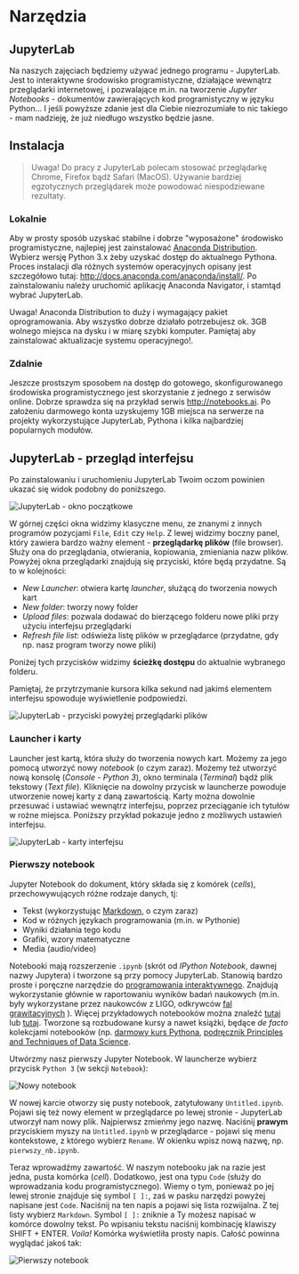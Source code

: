 # Narzędzia

## JupyterLab

Na naszych zajęciach będziemy używać jednego programu - JupyterLab. Jest to interaktywne środowisko programistyczne, działające wewnątrz przeglądarki internetowej, i pozwalające m.in. na tworzenie _Jupyter Notebooks_ - dokumentów zawierających kod programistyczny w języku Python... I jeśli powyższe zdanie jest dla Ciebie niezrozumiałe to nic takiego - mam nadzieję, że już niedługo wszystko będzie jasne.

## Instalacja

> Uwaga! Do pracy z JupyterLab polecam stosować przeglądarkę Chrome, Firefox bądź Safari (MacOS). Używanie bardziej egzotycznych przeglądarek może powodować niespodziewane rezultaty.

### Lokalnie

Aby w prosty sposób uzyskać stabilne i dobrze "wyposażone" środowisko programistyczne, najlepiej jest zainstalować [Anaconda Distribution](https://www.anaconda.com/distribution/). Wybierz wersję Python 3.x żeby uzyskać dostęp do aktualnego Pythona. Proces instalacji dla różnych systemów operacyjnych opisany jest szczegółowo tutaj: <http://docs.anaconda.com/anaconda/install/>. Po zainstalowaniu należy uruchomić aplikację Anaconda Navigator, i stamtąd wybrać JupyterLab.

Uwaga! Anaconda Distribution to duży i wymagający pakiet oprogramowania. Aby wszystko dobrze działało potrzebujesz ok. 3GB wolnego miejsca na dysku i w miarę szybki komputer. Pamiętaj aby zainstalować aktualizacje systemu operacyjnego!.

### Zdalnie

Jeszcze prostszym sposobem na dostęp do gotowego, skonfigurowanego środowiska programistycznego jest skorzystanie z jednego z serwisów online. Dobrze sprawdza się na przykład serwis <http://notebooks.ai>. Po założeniu darmowego konta uzyskujemy 1GB miejsca na serwerze na projekty wykorzystujące JupyterLab, Pythona i kilka najbardziej popularnych modułów. 


## JupyterLab - przegląd interfejsu

Po zainstalowaniu i uruchomieniu JupyterLab Twoim oczom powinien ukazać się widok podobny do poniższego.

![JupyterLab - okno początkowe](images/jl_window.png)

W górnej części okna widzimy klasyczne menu, ze znanymi z innych programów pozycjami `File`, `Edit` czy `Help`. Z lewej widzimy boczny panel, który zawiera bardzo ważny element - **przeglądarkę plików** (file browser). Służy ona do przeglądania, otwierania, kopiowania, zmieniania nazw plików. Powyżej okna przeglądarki znajdują się przyciski, które będą przydatne. Są to w kolejności:

- _New Launcher_: otwiera kartę _launcher_, służącą do tworzenia nowych kart
- _New folder_: tworzy nowy folder
- _Upload files_: pozwala dodawać do bierzącego folderu nowe pliki przy użyciu interfejsu przeglądarki
- _Refresh file list_: odświeża listę plików w przeglądarce (przydatne, gdy np. nasz program tworzy nowe pliki)

Poniżej tych przycisków widzimy **ścieżkę dostępu** do aktualnie wybranego folderu.

Pamiętaj, że przytrzymanie kursora kilka sekund nad jakimś elementem interfejsu spowoduje wyświetlenie podpowiedzi.

![JupyterLab - przyciski powyżej przeglądarki plików](images/jl_buttons.png)


### Launcher i karty

Launcher jest kartą, która służy do tworzenia nowych kart. Możemy za jego pomocą utworzyć nowy _notebook_ (o czym zaraz). Możemy też utworzyć nową konsolę (_Console - Python 3_), okno terminala (_Terminal_) bądź plik tekstowy (_Text file_). Kliknięcie na dowolny przycisk w launcherze powoduje utworzenie nowej karty z daną zawartością. Karty można dowolnie przesuwać i ustawiać wewnątrz interfejsu, poprzez przeciąganie ich tytułów w rożne miejsca. Poniższy przykład pokazuje jedno z możliwych ustawień interfejsu.

![JupyterLab - karty interfejsu](images/jl_karty.png)

### Pierwszy notebook

Jupyter Notebook do dokument, który składa się z komórek (_cells_), przechowywujących różne rodzaje danych, tj:

- Tekst (wykorzystując [Markdown](https://en.wikipedia.org/wiki/Markdown), o czym zaraz)
- Kod w różnych językach programowania (m.in. w Pythonie)
- Wyniki działania tego kodu
- Grafiki, wzory matematyczne
- Media (audio/video)

Notebooki mają rozszerzenie `.ipynb` (skrót od _IPython Notebook_, dawnej nazwy Jupytera) i tworzone są przy pomocy JupyterLab. Stanowią bardzo proste i poręczne narzędzie do [programowania interaktywnego](https://en.wikipedia.org/wiki/Interactive_computing). Znajdują wykorzystanie głównie w raportowaniu wyników badań naukowych (m.in. były wykorzystane przez naukowców z LIGO, odkrywców [fal grawitacyjnych](https://www.gw-openscience.org/GW150914data/GW150914_tutorial.html) ). Więcej przykładowych notebooków można znaleźć [tutaj](https://nbviewer.jupyter.org) lub [tutaj](https://github.com/jupyter/jupyter/wiki/A-gallery-of-interesting-Jupyter-Notebooks). Tworzone są rozbudowane kursy a nawet książki, będące _de facto_ kolekcjami notebooków (np. [darmowy kurs Pythona](http://introtopython.org), [podręcznik Principles and Techniques of Data Science](https://www.textbook.ds100.org/intro).

Utwórzmy nasz pierwszy Jupyter Notebook. W launcherze wybierz przycisk `Python 3` (w sekcji `Notebook`):

![Nowy notebook](images/launch_nb.png)

W nowej karcie otworzy się pusty notebook, zatytułowany `Untitled.ipynb`. Pojawi się też nowy element w przeglądarce po lewej stronie - JupyterLab utworzył nam nowy plik. Najpierwsz zmieńmy jego nazwę. Naciśnij **prawym** przyciskiem myszy na `Untitled.ipynb` w przeglądarce - pojawi się menu kontekstowe, z którego wybierz `Rename`. W okienku wpisz nową nazwę, np. `pierwszy_nb.ipynb`. 

Teraz wprowadźmy zawartość. W naszym notebooku jak na razie jest jedna, pusta komórka (_cell_). Dodatkowo, jest ona typu `Code` (służy do wprowadzania kodu programistycznego). Wiemy o tym, ponieważ po jej lewej stronie znajduje się symbol `[ ]:`, zaś w pasku narzędzi powyżej napisane jest `Code`. Naciśnij na ten napis a pojawi się lista rozwijalna. Z tej listy wybierz `Markdown`. Symbol `[ ]:` zniknie a Ty możesz napisać w komórce dowolny tekst. Po wpisaniu tekstu naciśnij kombinację klawiszy SHIFT + ENTER. _Voila!_ Komórka wyświetliła prosty napis. Całość powinna wyglądać jakoś tak:

![Pierwszy notebook](images/empty_nb.png)
